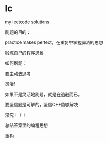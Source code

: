 # lc
my leetcode solutions

刷题的目的：

practice makes perfect，在重复中掌握算法的思想

锻炼自己的程序思维

如何刷题：

要主动去思考

灵活!

如果不是灵活地刷题，就是在逃避而已。

要坚信题是可解的，坚信C++能够解决

深究！！！

总结答案里的编程思想

重构
